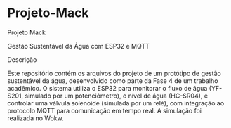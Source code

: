 # Projeto-Mack
Projeto Mack

Gestão Sustentável da Água com ESP32 e MQTT

Descrição

Este repositório contém os arquivos do projeto de um protótipo de gestão sustentável da água, desenvolvido como parte da Fase 4 de um trabalho acadêmico. O sistema utiliza o ESP32 para monitorar o fluxo de água (YF-S201, simulado por um potenciômetro), o nível de água (HC-SR04), e controlar uma válvula solenoide (simulada por um relé), com integração ao protocolo MQTT para comunicação em tempo real. A simulação foi realizada no Wokw. 


